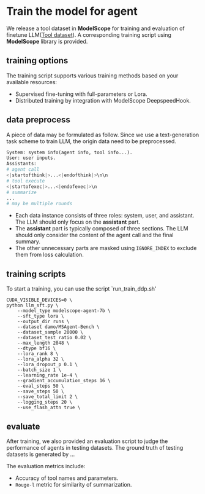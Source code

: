 # Train the model for agent

We release a tool dataset in **ModelScope** for training and evaluation of finetune LLM([Tool dataset](https://www.modelscope.cn/datasets/modelscope/ms_hackathon_23_agent_train_dev/summary)). A corresponding training script using **ModelScope** library is provided.


## training options

The training script supports various training methods based on your available resources:

- Supervised fine-tuning with full-parameters or Lora.
- Distributed training by integration with ModelScope DeepspeedHook.

## data preprocess

A piece of data may be formulated as follow. Since we use a text-generation task scheme to train LLM, the origin data need to be preprocessed.

```Python
System: system info(agent info, tool info...).
User: user inputs.
Assistants:
# agent call
<|startofthink|>...<|endofthink|>\n\n
# tool execute
<|startofexec|>...<|endofexec|>\n
# summarize
...
# may be multiple rounds
```

- Each data instance consists of three roles: system, user, and assistant. The LLM should only focus on the **assistant** part.
- The **assistant** part is typically composed of three sections. The LLM should only consider the content of the agent call and the final summary.
- The other unnecessary parts are masked using `IGNORE_INDEX` to exclude them from loss calculation.

## training scripts

To start a training, you can use the script `run_train_ddp.sh'

```Shell
CUDA_VISIBLE_DEVICES=0 \
python llm_sft.py \
    --model_type modelscope-agent-7b \
    --sft_type lora \
    --output_dir runs \
    --dataset damo/MSAgent-Bench \
    --dataset_sample 20000 \
    --dataset_test_ratio 0.02 \
    --max_length 2048 \
    --dtype bf16 \
    --lora_rank 8 \
    --lora_alpha 32 \
    --lora_dropout_p 0.1 \
    --batch_size 1 \
    --learning_rate 1e-4 \
    --gradient_accumulation_steps 16 \
    --eval_steps 50 \
    --save_steps 50 \
    --save_total_limit 2 \
    --logging_steps 20 \
    --use_flash_attn true \
```

## evaluate

After training, we also provided an evaluation script to judge the performance of agents in testing datasets. The ground truth of testing datasets is generated by ...

The evaluation metrics include:
- Accuracy of tool names and parameters.
- `Rouge-l` metric for similarity of summarization.
